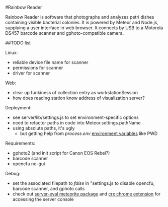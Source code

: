 #Rainbow Reader

Rainbow Reader is software that photographs and analyzes petri dishes containing visible bacterial colonies.  It is powered by Meteor and Node.js, supplying a user interface in web browser.  It connects by USB to a Motorola DS457 barcode scanner and gphoto-compatible camera.

##TODO list

Linux:
- reliable device file name for scanner
- permissions for scanner
- driver for scanner

Web:
- clear up funkiness of collection entry as workstationSession
- how does reading station know address of visualization server?

Deployment:
- see server/lib/settings.js to set environment-specific options
- need to refactor paths in code into Meteor.settings.pathName
- using absolute paths, it's ugly
  - but getting help from *process.env* [environment variables](http://www.meteorpedia.com/read/Environment_Variables) like PWD

Requirements:
- gphoto2 (and init script for Canon EOS Rebel?)
- barcode scanner
- opencfu no-gui

Debug: 
- set the associated filepath to *false* in "settings.js to disable opencfu, barcode scanner, and gphoto calls
- check out [server-eval meteorite package](http://stackoverflow.com/questions/11034941/meteor-debug-on-server-side) and [crx chrome extension](https://github.com/gandev/meteor-server-console/releases) for accessing the server console